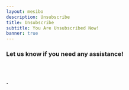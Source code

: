```yaml
---
layout: mesibo
description: Unsubscribe
title: Unsubscribe
subtitle: You Are Unsubscribed Now!
banner: true
---
```


### Let us know if you need any assistance!


&nbsp;













### . 
&nbsp;

